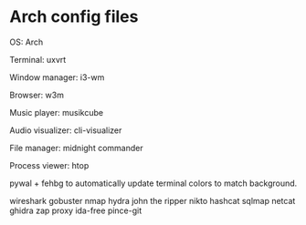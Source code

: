 # Arch config files

OS: Arch

Terminal: uxvrt

Window manager: i3-wm

Browser: w3m

Music player: musikcube

Audio visualizer: cli-visualizer

File manager: midnight commander

Process viewer: htop

pywal + fehbg to automatically update terminal colors to match background.

wireshark
gobuster
nmap
hydra
john the ripper
nikto
hashcat
sqlmap
netcat
ghidra
zap proxy
ida-free
pince-git
